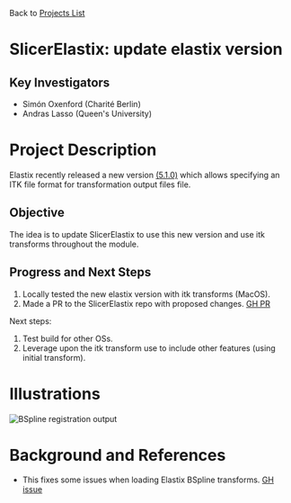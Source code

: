 Back to [Projects List](../../README.md#ProjectsList)

# SlicerElastix: update elastix version

## Key Investigators

- Simón Oxenford (Charité Berlin)
- Andras Lasso (Queen's University)

# Project Description

<!-- Add a short paragraph describing the project. -->
Elastix recently released a new version [(5.1.0)](https://github.com/SuperElastix/elastix/releases/tag/5.1.0) which allows specifying an ITK file format for transformation output files file.

## Objective

<!-- Describe here WHAT you would like to achieve (what you will have as end result). -->
The idea is to update SlicerElastix to use this new version and use itk transforms throughout the module.

## Progress and Next Steps

<!-- Update this section as you make progress, describing of what you have ACTUALLY DONE. If there are specific steps that you could not complete then you can describe them here, too. -->

1. Locally tested the new elastix version with itk transforms (MacOS).
1. Made a PR to the SlicerElastix repo with proposed changes. [GH PR](https://github.com/lassoan/SlicerElastix/pull/37)

Next steps:

1. Test build for other OSs.
1. Leverage upon the itk transform use to include other features (using initial transform).

# Illustrations

<!-- Add pictures and links to videos that demonstrate what has been accomplished.
![Description of picture](Example2.jpg)
![Some more images](Example2.jpg)
-->

![BSpline registration output](Picture1.png)


# Background and References

<!-- If you developed any software, include link to the source code repository. If possible, also add links to sample data, and to any relevant publications. -->

- This fixes some issues when loading Elastix BSpline transforms. [GH issue](https://github.com/lassoan/SlicerElastix/issues/33)
